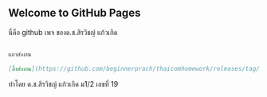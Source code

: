 ## Welcome to GitHub Pages

นี่คือ github เพจ ของด.ช.สิรวิชญ์ แก้วเกิด

```markdown

แถวส่งงาน

[ลิ้งส่งงาน](https://github.com/beginnerprach/thaicomhomework/releases/tag/sentthaihome)


```
ทำโดย ด.ช.สิรวิชญ์ แก้วเกิด ม1/2 เลขที่ 19

